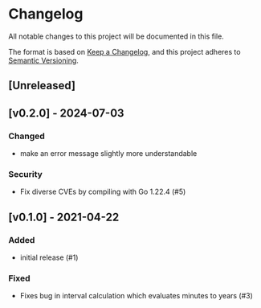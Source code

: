 # Changelog
All notable changes to this project will be documented in this file.

The format is based on [Keep a Changelog](https://keepachangelog.com/en/1.0.0/),
and this project adheres to [Semantic Versioning](https://semver.org/spec/v2.0.0.html).

## [Unreleased]

## [v0.2.0] - 2024-07-03
### Changed
- make an error message slightly more understandable

### Security
- Fix diverse CVEs by compiling with Go 1.22.4 (#5)

## [v0.1.0] - 2021-04-22
### Added
- initial release (#1)

### Fixed
- Fixes bug in interval calculation which evaluates minutes to years (#3)